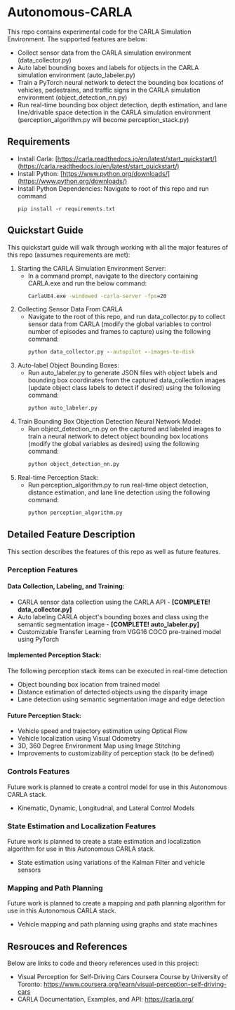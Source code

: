 # Autonomous-CARLA
This repo contains experimental code for the CARLA Simulation Environment. The supported features are below:
* Collect sensor data from the CARLA simulation environment (data_collector.py)
* Auto label bounding boxes and labels for objects in the CARLA simulation environment (auto_labeler.py)
* Train a PyTorch neural network to detect the bounding box locations of vehicles, pedestrains, and traffic signs in the CARLA simulation environment (object_detection_nn.py)
* Run real-time bounding box object detection, depth estimation, and lane line/drivable space detection in the CARLA simulation environment (perception_algorithm.py will become perception_stack.py)

## Requirements
* Install Carla: [https://carla.readthedocs.io/en/latest/start_quickstart/](https://carla.readthedocs.io/en/latest/start_quickstart/)
* Install Python: [https://www.python.org/downloads/](https://www.python.org/downloads/)
* Install Python Dependencies: Navigate to root of this repo and run command
    ```
    pip install -r requirements.txt
    ```

## Quickstart Guide
This quickstart guide will walk through working with all the major features of this repo (assumes requirements are met):
1. Starting the CARLA Simulation Environment Server:
    - In a command prompt, navigate to the directory containing CARLA.exe and run the below command:
        ```cmd
        CarlaUE4.exe -windowed -carla-server -fps=20
        ```
2. Collecting Sensor Data From CARLA
    - Navigate to the root of this repo, and run data_collector.py to collect sensor data from CARLA (modify the global variables to control number of episodes and frames to capture) using the following command:
        ```cmd
        python data_collector.py --autopilot --images-to-disk
        ```
3. Auto-label Object Bounding Boxes:
     - Run auto_labeler.py to generate JSON files with object labels and bounding box coordinates from the captured data_collection images (update object class labels to detect if desired) using the following command:
        ```cmd
        python auto_labeler.py
        ```
4. Train Bounding Box Objection Detection Neural Network Model:
    - Run object_detection_nn.py on the captured and labeled images to train a neural network to detect object bounding box locations (modify the global variables as desired) using the following command:
        ```cmd
        python object_detection_nn.py
        ```
5. Real-time Perception Stack:
    - Run perception_algorithm.py to run real-time object detection, distance estimation, and lane line detection using the following command:
        ```cmd
        python perception_algorithm.py
        ```

## Detailed Feature Description
This section describes the features of this repo as well as future features.

### Perception Features
#### Data Collection, Labeling, and Training:
* CARLA sensor data collection using the CARLA API - **[COMPLETE! data_collector.py]** 
* Auto labeling CARLA object's bounding boxes and class using the semantic segmentation image - **[COMPLETE! auto_labeler.py]**
* Customizable Transfer Learning from VGG16 COCO pre-trained model using PyTorch
#### Implemented Perception Stack:
The following perception stack items can be executed in real-time detection
* Object bounding box location from trained model
* Distance estimation of detected objects using the disparity image
* Lane detection using semantic segmentation image and edge detection
#### Future Perception Stack:
* Vehicle speed and trajectory estimation using Optical Flow
* Vehicle localization using Visual Odometry
* 3D, 360 Degree Environment Map using Image Stitching
* Improvements to customizability of perception stack (to be defined)

### Controls Features
Future work is planned to create a control model for use in this Autonomous CARLA stack.
* Kinematic, Dynamic, Longitudnal, and Lateral Control Models

### State Estimation and Localization Features
Future work is planned to create a state estimation and localization algorithm for use in this Autonomous CARLA stack.
* State estimation using variations of the Kalman Filter and vehicle sensors

### Mapping and Path Planning
Future work is planned to create a mapping and path planning algorithm for use in this Autonomous CARLA stack.
* Vehicle mapping and path planning using graphs and state machines

## Resrouces and References
Below are links to code and theory references used in this project:
* Visual Perception for Self-Driving Cars Coursera Course by University of Toronto: https://www.coursera.org/learn/visual-perception-self-driving-cars
* CARLA Documentation, Examples, and API: https://carla.org/
